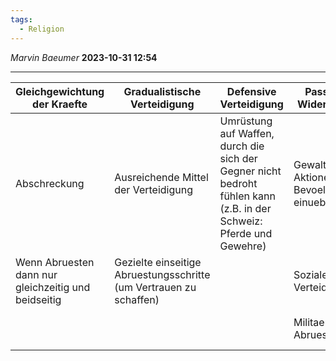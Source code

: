 ```yaml
---
tags:
  - Religion
---
```

*Marvin Baeumer* **2023-10-31 12:54**

---

| Gleichgewichtung der Kraefte                        | Gradualistische Verteidigung                                       | Defensive Verteidigung                                                                                              | Passiver Widerstand                           | Pazifismus                                 |
| --------------------------------------------------- | ------------------------------------------------------------------ | ------------------------------------------------------------------------------------------------------------------- | --------------------------------------------- | ------------------------------------------ |
| Abschreckung                                        | Ausreichende Mittel der Verteidigung                               | Umrüstung auf Waffen, durch die sich der Gegner nicht bedroht fühlen kann (z.B. in der Schweiz: Pferde und Gewehre) | Gewaltfreie Aktionen in Bevoelkerung einueben | Ablehnung jeder Gegenwehr zwischen Staaten |
| Wenn Abruesten dann nur gleichzeitig und beidseitig | Gezielte einseitige Abruestungsschritte (um Vertrauen zu schaffen) |                                                                                                                     | Soziale Verteidigung                          | Moralische Einflussnahme                   |
|                                                     |                                                                    |                                                                                                                     | Militaerische Abruestung                      | Voellige Militaerische Abruestung          |